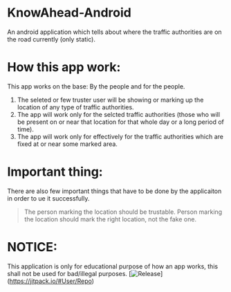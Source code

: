 # KnowAhead-Android
An android application which tells about where the traffic authorities are on the road currently (only static). 
<br/>
# How this app work:
This app works on the base: By the people and for the people.  
1. The seleted or few truster user will be showing or marking up the location of any type of traffic authorities.  
2. The app will work only for the selcted traffic authorities (those who will be present on or near that location for that whole day or a long period of time).  
3. The app will work only for effectively for the traffic authorities which are fixed at or near some marked area.
# Important thing:
There are also few important things that have to be done by the applicaiton in order to ue it successfully.
> The person marking the location should be trustable.
> Person marking the location should mark the right location, not the fake one.
# NOTICE:
This application is only for educational purpose of how an app works, this shall not be used for bad/illegal purposes.
[![Release](https://jitpack.io/v/User/Repo.svg)]
(https://jitpack.io/#User/Repo)
